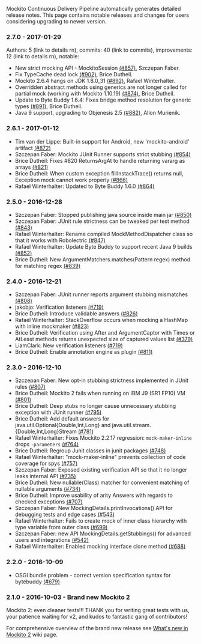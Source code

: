 Mockito Continuous Delivery Pipeline automatically generates detailed release notes. This page contains notable releases and changes for users considering upgrading to newer version.

### 2.7.0 - 2017-01-29

Authors: 5 (link to details rn), commits: 40 (link to commits), improvements: 12 (link to details rn), notable:

* New strict mocking API - MockitoSession [(#857)](https://github.com/mockito/mockito/issues/857), Szczepan Faber.
* Fix TypeCache dead lock [(#902)](https://github.com/mockito/mockito/pull/902), Brice Dutheil.
* Mockito 2.6.4 hangs on JDK 1.8.0_31 [(#892)](https://github.com/mockito/mockito/issues/892), Rafael Winterhalter.
* Overridden abstract methods using generics are not longer called for partial mock (working with Mockito 1.10.19) [(#874)](https://github.com/mockito/mockito/issues/874), Brice Dutheil.
* Update to Byte Buddy 1.6.4: Fixes bridge method resolution for generic types [(#891)](https://github.com/mockito/mockito/pull/891), Brice Dutheil.
* Java 9 support, upgrading to Objenesis 2.5 [(#882)](https://github.com/mockito/mockito/issues/882), Allon Murienik.

### 2.6.1 - 2017-01-12

* Tim van der Lippe: Built-in support for Android, new 'mockito-android' artifact [(#872)](https://github.com/mockito/mockito/pull/872)
* Szczepan Faber: Mockito JUnit Runner supports strict stubbing [(#854)](https://github.com/mockito/mockito/pull/854)
* Brice Dutheil: Fixes #820 ReturnsArgAt to handle returning vararg as arrays [(#821)](https://github.com/mockito/mockito/pull/821)
* Brice Dutheil: When custom exception fillInstackTrace() returns null, Exception mock cannot work properly [(#866)](https://github.com/mockito/mockito/issues/866)
* Rafael Winterhalter: Updated to Byte Buddy 1.6.0 [(#864)](https://github.com/mockito/mockito/pull/864)

### 2.5.0 - 2016-12-28

* Szczepan Faber: Stopped publishing java source inside main jar [(#850)](https://github.com/mockito/mockito/pull/850)
* Szczepan Faber: JUnit rule strictness can be tweaked per test method [(#843)](https://github.com/mockito/mockito/pull/843)
* Rafael Winterhalter: Rename compiled MockMethodDispatcher class so that it works with Robolectric [(#847)](https://github.com/mockito/mockito/pull/847)
* Rafael Winterhalter: Update Byte Buddy to support recent Java 9 builds [(#852)](https://github.com/mockito/mockito/pull/852)
* Brice Dutheil: New ArgumentMatchers.matches(Pattern regex) method for matching regex [(#839)](https://github.com/mockito/mockito/pull/839)

### 2.4.0 - 2016-12-21

* Szczepan Faber: JUnit runner reports argument stubbing mismatches [(#808)](https://github.com/mockito/mockito/pull/808)
* jakobjo: Verification listeners [(#719)](https://github.com/mockito/mockito/pull/719)
* Brice Dutheil: Introduce validable answers [(#826)](https://github.com/mockito/mockito/pull/826)
* Rafael Winterhalter: StackOverflow occurs when mocking a HashMap with inline mockmaker [(#823)](https://github.com/mockito/mockito/pull/823)
* Brice Dutheil: Verification using After and ArgumentCaptor with Times or AtLeast methods returns unexpected size of captured values list [(#379)](https://github.com/mockito/mockito/issues/379)
* LiamClark: New verification listeners [(#719)](https://github.com/mockito/mockito/pull/719)
* Brice Dutheil: Enable annotation engine as plugin [(#811)](https://github.com/mockito/mockito/pull/811)

### 2.3.0 - 2016-12-10

* Szczepan Faber: New opt-in stubbing strictness implemented in JUnit rules [(#807)](https://github.com/mockito/mockito/pull/807)
* Brice Dutheil: Mockito 2 fails when running on IBM J9 (SR1 FP10) VM [(#801)](https://github.com/mockito/mockito/issues/801)
* Brice Dutheil: Deep stubs no longer cause unnecessary stubbing exception with JUnit runner [(#795)](https://github.com/mockito/mockito/pull/795)
* Brice Dutheil: Add default answers for java.util.Optional{Double,Int,Long} and java.util.stream.{Double,Int,Long}Stream [(#781)](https://github.com/mockito/mockito/issues/781)
* Rafael Winterhalter: Fixes Mockito 2.2.17 regression: `mock-maker-inline` drops `-parameters` [(#764)](https://github.com/mockito/mockito/issues/764)
* Brice Dutheil: Regroup Junit classes in junit packages [(#748)](https://github.com/mockito/mockito/pull/748)
* Rafael Winterhalter: "mock-maker-inline" prevents collection of code coverage for spys [(#757)](https://github.com/mockito/mockito/issues/757)
* Szczepan Faber: Exposed existing verification API so that it no longer leaks internal API [(#735)](https://github.com/mockito/mockito/pull/735)
* Brice Dutheil: New nullable(Class<T>) matcher for convenient matching of nullable arguments [(#734)](https://github.com/mockito/mockito/pull/734)
* Brice Dutheil: Improve usability of arity Answers with regards to checked exceptions [(#707)](https://github.com/mockito/mockito/issues/707)
* Szczepan Faber: New MockingDetails.printInvocations() API for debugging tests and edge cases [(#543)](https://github.com/mockito/mockito/issues/543)
* Rafael Winterhalter: Fails to create mock of inner class hierarchy with type variable from outer class [(#699)](https://github.com/mockito/mockito/issues/699)
* Szczepan Faber: new API MockingDetails.getStubbings() for advanced users and integrations [(#542)](https://github.com/mockito/mockito/issues/542)
* Rafael Winterhalter: Enabled mocking interface clone method [(#688)](https://github.com/mockito/mockito/issues/688)

### 2.2.0 - 2016-10-09

* OSGI bundle problem - correct version specification syntax for bytebuddy [(#679)](https://github.com/mockito/mockito/pull/679)

### 2.1.0 - 2016-10-03 - Brand new Mockito 2

Mockito 2: even cleaner tests!!! THANK you for writing great tests with us, your patience waiting for v2, and kudos to fantastic gang of contributors!

For comprehensive overview of the brand new release see [What's new in Mockito 2](https://github.com/mockito/mockito/wiki/What%27s-new-in-Mockito-2) wiki page.